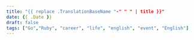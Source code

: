 ```yaml
---
title: "{{ replace .TranslationBaseName "-" " " | title }}"
date: {{ .Date }}
draft: false
tags: ["Go","Ruby", "career", "life", "english", "event", "English"]
---
```


